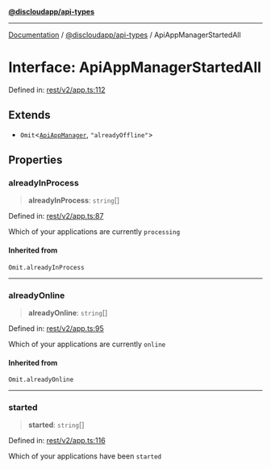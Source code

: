 [**@discloudapp/api-types**](../README.md)

***

[Documentation](../../../packages.md) / [@discloudapp/api-types](../README.md) / ApiAppManagerStartedAll

# Interface: ApiAppManagerStartedAll

Defined in: [rest/v2/app.ts:112](https://github.com/discloud/discloud.app/blob/1458affc9a022eb2fc5fe37e7b3b002130b2fdad/packages/api-types/rest/v2/app.ts#L112)

## Extends

- `Omit`\<[`ApiAppManager`](ApiAppManager.md), `"alreadyOffline"`\>

## Properties

### alreadyInProcess

> **alreadyInProcess**: `string`[]

Defined in: [rest/v2/app.ts:87](https://github.com/discloud/discloud.app/blob/1458affc9a022eb2fc5fe37e7b3b002130b2fdad/packages/api-types/rest/v2/app.ts#L87)

Which of your applications are currently `processing`

#### Inherited from

`Omit.alreadyInProcess`

***

### alreadyOnline

> **alreadyOnline**: `string`[]

Defined in: [rest/v2/app.ts:95](https://github.com/discloud/discloud.app/blob/1458affc9a022eb2fc5fe37e7b3b002130b2fdad/packages/api-types/rest/v2/app.ts#L95)

Which of your applications are currently `online`

#### Inherited from

`Omit.alreadyOnline`

***

### started

> **started**: `string`[]

Defined in: [rest/v2/app.ts:116](https://github.com/discloud/discloud.app/blob/1458affc9a022eb2fc5fe37e7b3b002130b2fdad/packages/api-types/rest/v2/app.ts#L116)

Which of your applications have been `started`
